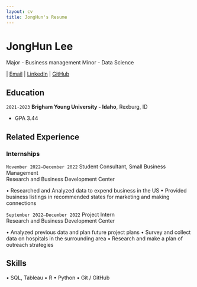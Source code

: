 ```yaml
---
layout: cv
title: JongHun's Resume
---
```

# JongHun Lee
Major - Business management 
Minor - Data Science 

<div id="webaddress">
| <a href="white.winterfilm@gmail.com">Email</a>
| <a href="https://www.linkedin.com/in/jonghunlee">LinkedIn</a>
| <a href="https://siwol-archive.github.io/">GitHub</a>
</div>

<!-- https://www.monique.tech/the-art-of-markdown -->

## Education

`2021-2023`
__Brigham Young University - Idaho__, Rexburg, ID

- GPA 3.44


## Related Experience

### Internships

`November 2022–December 2022`
Student Consultant, Small Business Management	
Research and Business Development Center 

•	Researched and Analyzed data to expend business in the US
•	Provided business listings in recommended states for marketing and making connections

`September 2022–December 2022`
Project Intern	
Research and Business Development Center  

•	Analyzed previous data and plan future project plans
•	Survey and collect data on hospitals in the surrounding area
•	Research and make a plan of outreach strategies 

## Skills 

• SQL, Tableau
• R
• Python
• Git / GitHub


<!-- ### Footer

Last updated: December 2022 -->


